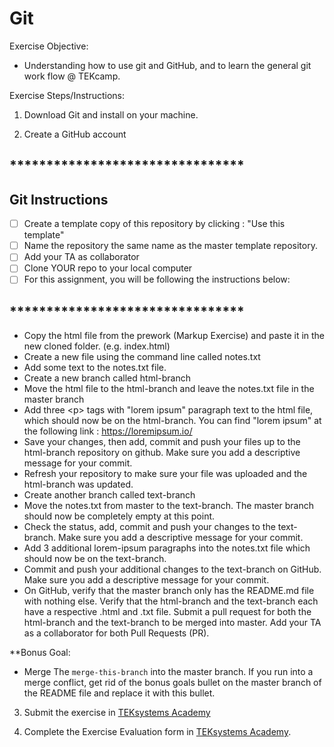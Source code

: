 # Git
Exercise Objective: 
* Understanding how to use git and GitHub, and to learn the general git work flow @ TEKcamp.

Exercise Steps/Instructions:
1. Download Git and install on your machine.

2. Create a GitHub account

## ********************************
## Git Instructions
- [ ] Create a template copy of this repository by clicking : "Use this template"
- [ ] Name the repository the same name as the master template repository.  
- [ ] Add your TA as collaborator
- [ ] Clone YOUR repo to your local computer
- [ ] For this assignment, you will be following the instructions below:
## ********************************

* Copy the html file from the prework (Markup Exercise) and paste it in the new cloned folder.  (e.g. index.html)
* Create a new file using the command line called notes.txt
* Add some text to the notes.txt file.
* Create a new branch called html-branch
* Move the html file to the html-branch and leave the notes.txt file in the master branch
* Add three &lt;p&gt; tags with "lorem ipsum" paragraph text to the html file, which should now be on the html-branch.  You can find "lorem ipsum" at the following link : https://loremipsum.io/
* Save your changes, then add, commit and push your files up to the html-branch repository on github. Make sure you add a descriptive message for your commit.
* Refresh your repository to make sure your file was uploaded and the html-branch was updated.
* Create another branch called text-branch
* Move the notes.txt from master to the text-branch. The master branch should now be completely empty at this point.
* Check the status, add, commit and push your changes to the text-branch.  Make sure you add a descriptive message for your commit.
* Add 3 additional lorem-ipsum paragraphs into the notes.txt file which should now be on the text-branch.
* Commit and push your additional changes to the text-branch on GitHub.  Make sure you add a descriptive message for your commit.
* On GitHub, verify that the master branch only has the README.md file with nothing else.  Verify that the html-branch and the text-branch each have a respective .html and .txt file.
Submit a pull request for both the html-branch and the text-branch to be merged into master.  Add your TA as a collaborator for both Pull Requests (PR).  

**Bonus Goal: 

* Merge The <code>merge-this-branch</code> into the master branch.  If you run into a merge conflict, get rid of the bonus goals bullet on the master branch of the README file and replace it with this bullet.

3. Submit the exercise in <a href="https://bit.ly/3aKtYAC" target="_blank">TEKsystems Academy</a>

4. Complete the Exercise Evaluation form in <a href="https://bit.ly/2KE32Yw" target="_blank">TEKsystems Academy</a>.


